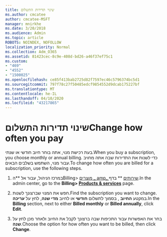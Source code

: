 ```yaml
---
title: שינוי תדירות התשלום
ms.author: cmcatee
author: cmcatee-MSFT
manager: mnirkhe
ms.date: 3/20/2018
ms.audience: Admin
ms.topic: article
ROBOTS: NOINDEX, NOFOLLOW
localization_priority: Normal
ms.collection: Adm_O365
ms.assetid: 81423cec-8c9e-408d-bd26-a46f37ef75c1
ms.custom:
- "469"
- "4552"
- "1500025"
ms.openlocfilehash: ce85f413bab2725d82f7597ec46c5796374bc5d1
ms.sourcegitcommit: 797f78c27f50485edcf9854552d9dcab175227bf
ms.translationtype: MT
ms.contentlocale: he-IL
ms.lasthandoff: 04/10/2020
ms.locfileid: "43217865"
---
```

# <a name="change-how-often-you-pay"></a><span data-ttu-id="a73cf-102">שינוי תדירות התשלום</span><span class="sxs-lookup"><span data-stu-id="a73cf-102">Change how often you pay</span></span>

<span data-ttu-id="a73cf-103">בעת רכישת מנוי, אתה בוחר חיוב חודשי או שנתי.</span><span class="sxs-lookup"><span data-stu-id="a73cf-103">When you buy a subscription, you choose monthly or annual billing.</span></span> <span data-ttu-id="a73cf-104">כדי לשנות את התדירות שבה אתה מחויב עבור מנוי, השתמש בשלבים הבאים.</span><span class="sxs-lookup"><span data-stu-id="a73cf-104">To change how often you are billed for a subscription, use the following steps.</span></span>

1. <span data-ttu-id="a73cf-105">במרכז הניהול, עבור אל \*\*הBilling> [מוצרים _ amp_ שירותים](https://go.microsoft.com/fwlink/p/?linkid=842054) \*\* בדף.</span><span class="sxs-lookup"><span data-stu-id="a73cf-105">In the admin center, go to the **Billing> [Products & services](https://go.microsoft.com/fwlink/p/?linkid=842054)** page.</span></span>

2. <span data-ttu-id="a73cf-106">חפש את המנוי שברצונך לשנות.</span><span class="sxs-lookup"><span data-stu-id="a73cf-106">Find the subscription you want to change.</span></span> <span data-ttu-id="a73cf-107">במקטע **החיוב** , בסמוך לתשלום **חודשי** או לחיוב **מדי שנה**, לחץ על **עריכה**.</span><span class="sxs-lookup"><span data-stu-id="a73cf-107">In the **Billing** section, next to either **Billed monthly** or **Billed annually**, click **Edit**.</span></span>

3. <span data-ttu-id="a73cf-108">בחר את האפשרות עבור התכיפות שבה ברצונך לקבל את החיוב ולאחר מכן לחץ על **שנה**.</span><span class="sxs-lookup"><span data-stu-id="a73cf-108">Choose the option for how often you want to be billed, then click **Change**.</span></span>
